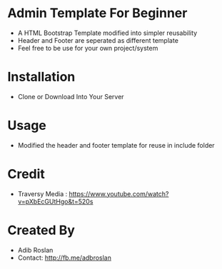 # Admin Template For Beginner
- A HTML Bootstrap Template modified into simpler reusability
- Header and Footer are seperated as different template
- Feel free to be use for your own project/system
 
# Installation
- Clone or Download Into Your Server

# Usage
- Modified the header and footer template for reuse in include folder

# Credit
- Traversy Media : https://www.youtube.com/watch?v=pXbEcGUtHgo&t=520s

# Created By
- Adib Roslan
- Contact: http://fb.me/adbroslan
